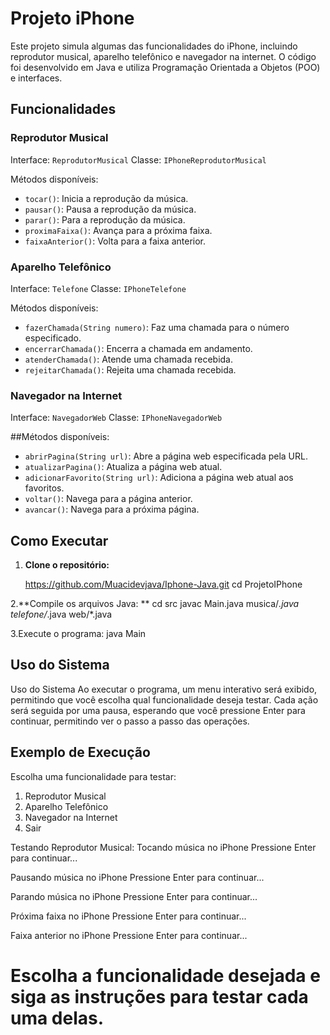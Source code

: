# Projeto iPhone

Este projeto simula algumas das funcionalidades do iPhone, incluindo reprodutor musical, aparelho telefônico e navegador na internet. O código foi desenvolvido em Java e utiliza Programação Orientada a Objetos (POO) e interfaces.

## Funcionalidades

### Reprodutor Musical
Interface: `ReprodutorMusical`
Classe: `IPhoneReprodutorMusical`

Métodos disponíveis:
- `tocar()`: Inicia a reprodução da música.
- `pausar()`: Pausa a reprodução da música.
- `parar()`: Para a reprodução da música.
- `proximaFaixa()`: Avança para a próxima faixa.
- `faixaAnterior()`: Volta para a faixa anterior.

### Aparelho Telefônico
Interface: `Telefone`
Classe: `IPhoneTelefone`

Métodos disponíveis:
- `fazerChamada(String numero)`: Faz uma chamada para o número especificado.
- `encerrarChamada()`: Encerra a chamada em andamento.
- `atenderChamada()`: Atende uma chamada recebida.
- `rejeitarChamada()`: Rejeita uma chamada recebida.

### Navegador na Internet
Interface: `NavegadorWeb`
Classe: `IPhoneNavegadorWeb`

##Métodos disponíveis:
- `abrirPagina(String url)`: Abre a página web especificada pela URL.
- `atualizarPagina()`: Atualiza a página web atual.
- `adicionarFavorito(String url)`: Adiciona a página web atual aos favoritos.
- `voltar()`: Navega para a página anterior.
- `avancar()`: Navega para a próxima página.


## Como Executar

1. **Clone o repositório:**

   https://github.com/Muacidevjava/Iphone-Java.git
   cd ProjetoIPhone
   
2.**Compile os arquivos Java: **
 cd src
javac Main.java musica/*.java telefone/*.java web/*.java

3.Execute o programa:
java Main

## Uso do Sistema
Uso do Sistema
Ao executar o programa, um menu interativo será exibido, permitindo que você escolha qual
funcionalidade deseja testar. Cada ação será seguida por uma pausa, esperando que você pressione Enter para continuar, 
permitindo ver o passo a passo das operações.

## Exemplo de Execução
Escolha uma funcionalidade para testar:
1. Reprodutor Musical
2. Aparelho Telefônico
3. Navegador na Internet
0. Sair

Testando Reprodutor Musical:
Tocando música no iPhone
Pressione Enter para continuar...

Pausando música no iPhone
Pressione Enter para continuar...

Parando música no iPhone
Pressione Enter para continuar...

Próxima faixa no iPhone
Pressione Enter para continuar...

Faixa anterior no iPhone
Pressione Enter para continuar...

# Escolha a funcionalidade desejada e siga as instruções para testar cada uma delas.

